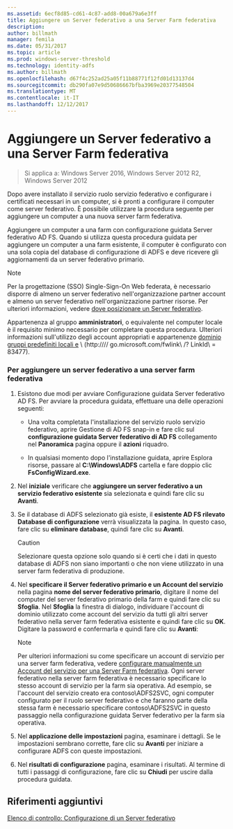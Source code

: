 ```yaml
---
ms.assetid: 6ecf8d85-cd61-4c87-add8-00a679a6e3ff
title: Aggiungere un Server federativo a una Server Farm federativa
description: 
author: billmath
manager: femila
ms.date: 05/31/2017
ms.topic: article
ms.prod: windows-server-threshold
ms.technology: identity-adfs
ms.author: billmath
ms.openlocfilehash: d67f4c252ad25a05f11b88771f12fd01d13137d4
ms.sourcegitcommit: db290fa07e9d50686667bfba3969e20377548504
ms.translationtype: MT
ms.contentlocale: it-IT
ms.lasthandoff: 12/12/2017
---
```

# <a name="add-a-federation-server-to-a-federation-server-farm"></a>Aggiungere un Server federativo a una Server Farm federativa

>Si applica a: Windows Server 2016, Windows Server 2012 R2, Windows Server 2012

Dopo avere installato il servizio ruolo servizio federativo e configurare i certificati necessari in un computer, si è pronti a configurare il computer come server federativo. È possibile utilizzare la procedura seguente per aggiungere un computer a una nuova server farm federativa.  
  
Aggiungere un computer a una farm con configurazione guidata Server federativo AD FS. Quando si utilizza questa procedura guidata per aggiungere un computer a una farm esistente, il computer è configurato con una sola copia del database di configurazione di ADFS e deve ricevere gli aggiornamenti da un server federativo primario.  
  
> [!NOTE]  
> Per la progettazione \(SSO\) Single\-Sign\-On Web federata, è necessario disporre di almeno un server federativo nell'organizzazione partner account e almeno un server federativo nell'organizzazione partner risorse. Per ulteriori informazioni, vedere [dove posizionare un Server federativo](https://technet.microsoft.com/library/dd807127.aspx).  
  
Appartenenza al gruppo **amministratori**, o equivalente nel computer locale è il requisito minimo necessario per completare questa procedura.  Ulteriori informazioni sull'utilizzo degli account appropriati e appartenenze [dominio gruppi predefiniti locali e](https://go.microsoft.com/fwlink/?LinkId=83477) \ (http:///\/ go.microsoft.com\/fwlink\ /? LinkId\ = 83477\).   
  
### <a name="to-add-a-federation-server-to-a-federation-server-farm"></a>Per aggiungere un server federativo a una server farm federativa  
  
1.  Esistono due modi per avviare Configurazione guidata Server federativo AD FS. Per avviare la procedura guidata, effettuare una delle operazioni seguenti:  
  
    -   Una volta completata l'installazione del servizio ruolo servizio federativo, aprire Gestione di AD FS snap-in e fare clic sul **configurazione guidata Server federativo di AD FS** collegamento nel **Panoramica** pagina oppure il **azioni** riquadro.  
  
    -   In qualsiasi momento dopo l'installazione guidata, aprire Esplora risorse, passare al **C:\\Windows\\ADFS** cartella e fare doppio clic **FsConfigWizard.exe**.  
  
2.  Nel **iniziale** verificare che **aggiungere un server federativo a un servizio federativo esistente** sia selezionata e quindi fare clic su **Avanti**.  
  
3.  Se il database di ADFS selezionato già esiste, il **esistente AD FS rilevato Database di configurazione** verrà visualizzata la pagina. In questo caso, fare clic su **eliminare database**, quindi fare clic su **Avanti**.  
  
    > [!CAUTION]  
    > Selezionare questa opzione solo quando si è certi che i dati in questo database di ADFS non siano importanti o che non viene utilizzato in una server farm federativa di produzione.  
  
4.  Nel **specificare il Server federativo primario e un Account del servizio** nella pagina **nome del server federativo primario**, digitare il nome del computer del server federativo primario della farm e quindi fare clic su **Sfoglia**. Nel **Sfoglia** la finestra di dialogo, individuare l'account di dominio utilizzato come account del servizio da tutti gli altri server federativo nella server farm federativa esistente e quindi fare clic su **OK**. Digitare la password e confermarla e quindi fare clic su **Avanti**:  
  
    > [!NOTE]  
    > Per ulteriori informazioni su come specificare un account di servizio per una server farm federativa, vedere [configurare manualmente un Account del servizio per una Server Farm federativa](Manually-Configure-a-Service-Account-for-a-Federation-Server-Farm.md). Ogni server federativo nella server farm federativa è necessario specificare lo stesso account di servizio per la farm sia operativa. Ad esempio, se l'account del servizio creato era contoso\\ADFS2SVC, ogni computer configurato per il ruolo server federativo e che faranno parte della stessa farm è necessario specificare contoso\\ADFS2SVC in questo passaggio nella configurazione guidata Server federativo per la farm sia operativa.  
  
5.  Nel **applicazione delle impostazioni** pagina, esaminare i dettagli. Se le impostazioni sembrano corrette, fare clic su **Avanti** per iniziare a configurare ADFS con queste impostazioni.  
  
6.  Nel **risultati di configurazione** pagina, esaminare i risultati. Al termine di tutti i passaggi di configurazione, fare clic su **Chiudi** per uscire dalla procedura guidata.  
  
## <a name="additional-references"></a>Riferimenti aggiuntivi  
[Elenco di controllo: Configurazione di un Server federativo](Checklist--Setting-Up-a-Federation-Server.md)  
  

